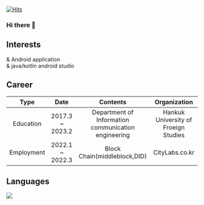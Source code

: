 

[![Hits](https://hits.seeyoufarm.com/api/count/incr/badge.svg?url=https%3A%2F%2Fgithub.com%2FHongDongk%2FHongDongk.git&count_bg=%2379C83D&title_bg=%23555555&icon=&icon_color=%23E7E7E7&title=hits&edge_flat=false)](https://hits.seeyoufarm.com)


### Hi there 👋

## Interests
& Android application      
& java/kotlin android studio

## Career

|     Type    |        Date       |                       Contents                      |              Organization             |
|:-----------:|:-----------------:|:---------------------------------------------------:|:-------------------------------------:|
|   Education |  2017.3 ~ 2023.2  | Department of Information communication engineering | Hankuk University of  Froeign Studies |
|  Employment | 2022.1   ~ 2022.3 |                Block Chain(middleblock,DID)         |             CityLabs.co.kr            |

## Languages

<img src="https://img.shields.io/badge/JAVA-007396?style=for-the-badge&logo=java&logoColor=white">

<!--

**HongDongk/HongDongk** is a ✨ _special_ ✨ repository because its `README.md` (this file) appears on your GitHub profile.

Here are some ideas to get you started:

- 🔭 I’m currently working on ...
- 🌱 I’m currently learning ...
- 👯 I’m looking to collaborate on ...
- 🤔 I’m looking for help with ...
- 💬 Ask me about ...
- 📫 How to reach me: ...
- 😄 Pronouns: ...
- ⚡ Fun fact: ...


